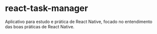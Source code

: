 # react-task-manager
Aplicativo para estudo e prática de React Native, focado no entendimento das boas práticas de React Native.
